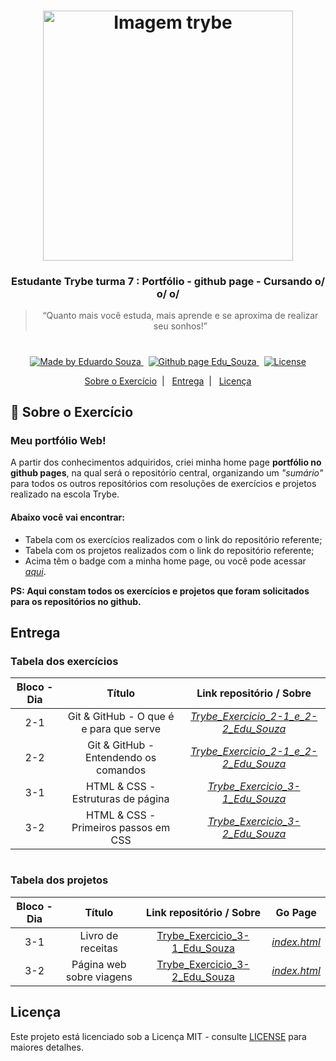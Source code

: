 <h1 align="center">
    <img alt="Imagem trybe" src="https://i.ibb.co/d4W2x4g/trybe.png" width="400px" />
</h1>

<h3 align="center">
  Estudante Trybe turma 7 : Portfólio - github page - Cursando o/ o/ o/
</h3>

<blockquote align="center">“Quanto mais você estuda, mais aprende e se aproxima de realizar seu sonhos!”</blockquote>

<h1></h1>

<p align="center">

  <a href="https://www.linkedin.com/in/eduardosouzaprogrammer/" target="_blank">
    <img alt="Made by Eduardo Souza" src="https://img.shields.io/badge/made%20by-Edu%20Souza-%23F8952D">
  </a>&nbsp;

 <a href="https://edusouza-programmer.github.io/" target="_blank">
<img alt="Github page Edu_Souza " src="https://img.shields.io/badge/Github%20page-Edu_Souza-orange">
</a>&nbsp;

  <a href="LICENSE" >
    <img alt="License" src="https://img.shields.io/badge/license-MIT-%23F8952D">
  </a>

</p>

<p align="center">
  <a href="#rocket-Sobre-o-Exercício">Sobre o Exercício</a>&nbsp;&nbsp;|&nbsp;&nbsp;
  <a href="#Entrega">Entrega</a>&nbsp;&nbsp;|&nbsp;&nbsp;
  <a href="#Licença">Licença</a>
</p>

## :rocket: Sobre o Exercício

### Meu portfólio Web!

A partir dos conhecimentos adquiridos, criei minha home page **portfólio no github pages**, na qual será o repositório central, organizando um _"sumário"_ para todos os outros repositórios com resoluções de exercícios e projetos realizado na escola Trybe.

#### Abaixo você vai encontrar:

-   Tabela com os exercícios realizados com o link do repositório referente;
-   Tabela com os projetos realizados com o link do repositório referente;
-   Acima têm o badge com a minha home page, ou você pode acessar _[aqui](https://edusouza-programmer.github.io/)_.

**PS: Aqui constam todos os exercícios e projetos que foram solicitados para os repositórios no github.**

## Entrega

### Tabela dos exercícios

| Bloco - Dia |                 Título                  |                                              Link repositório / Sobre                                               |
| :---------: | :-------------------------------------: | :-----------------------------------------------------------------------------------------------------------------: |
|     2-1     | Git & GitHub - O que é e para que serve | _[Trybe_Exercicio_2-1_e_2-2_Edu_Souza](https://github.com/EduSouza-programmer/Trybe_Exercicio_2-1_e_2-2_Edu_Souza)_ |
|     2-2     |  Git & GitHub - Entendendo os comandos  | _[Trybe_Exercicio_2-1_e_2-2_Edu_Souza](https://github.com/EduSouza-programmer/Trybe_Exercicio_2-1_e_2-2_Edu_Souza)_ |
|     3-1     |    HTML & CSS - Estruturas de página    |       _[Trybe_Exercicio_3-1_Edu_Souza](https://github.com/EduSouza-programmer/Trybe_Exercicio_3-1_Edu_Souza)_       |
|     3-2     |  HTML & CSS - Primeiros passos em CSS   |       _[Trybe_Exercicio_3-2_Edu_Souza](https://github.com/EduSouza-programmer/Trybe_Exercicio_3-2_Edu_Souza)_       |

#

### Tabela dos projetos

| Bloco - Dia |          Título          |                Link repositório / Sobre                 |                Go Page                 |
| :---------: | :----------------------: | :-----------------------------------------------------: | :------------------------------------: |
|     3-1     |    Livro de receitas     | [Trybe_Exercicio_3-1_Edu_Souza](https://bit.ly/2Ej92q4) | _[index.html](https://bit.ly/3j6Goan)_ |
|     3-2     | Página web sobre viagens | [Trybe_Exercicio_3-2_Edu_Souza](https://bit.ly/3hpqAPG) | _[index.html](https://bit.ly/2CTWSDt)_ |

## Licença

Este projeto está licenciado sob a Licença MIT - consulte [LICENSE](https://opensource.org/licenses/MIT) para maiores detalhes.
